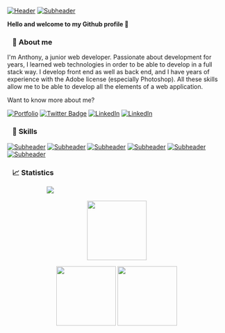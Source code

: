 [![Header](https://i.ibb.co/44cjphY/Git-Hub-Header.jpg)](#)
[![Subheader](https://i.ibb.co/RvgLCbF/Git-Hub-Sub-Header.jpg)](#)

**Hello and welcome to my Github profile 👨**  

### &nbsp;&nbsp; 📌 About me
I'm Anthony, a junior web developer. Passionate about development for years, I learned web technologies in order to be able to develop in a full stack way. I develop front end as well as back end, and I have years of experience with the Adobe license (especially Photoshop). All these skills allow me to be able to develop all the elements of a web application.  

Want to know more about me?  


[![Portfolio](https://shields.io/badge/My-Portfolio-blue?logo=Atom&style=for-the-badge)](https://anthonydlm.com)
[![Twitter Badge](https://shields.io/badge/Twitter-Profile-blue?logo=twitter&style=for-the-badge)](https://twitter.com/Anthony_Dlm28)
[![LinkedIn](https://shields.io/badge/LinkedIn-Profile-blue?logo=LinkedIn&style=for-the-badge)](https://www.linkedin.com/in/anthonydelmeire28/)
[![LinkedIn](https://shields.io/badge/anthonydelmeire2709@gmail.com-gray?logo=Mail.Ru&style=for-the-badge)](mailto:anthonydelmeire2709@gmail.com)  

### &nbsp;&nbsp; 📝 Skills  
[![Subheader](https://i.ibb.co/DtLWnSM/image-5.png)](#)
[![Subheader](https://i.ibb.co/hMGKmRb/image-6.png)](#)
[![Subheader](https://i.ibb.co/0yZZfv8/image-3.png)](#)
[![Subheader](https://i.ibb.co/T8vvvJq/image-8.png)](#)
[![Subheader](https://i.ibb.co/VQ61qqG/image-4.png)](#)
[![Subheader](https://i.ibb.co/fH3C6r3/image-7.png)](#)

### &nbsp;&nbsp; 📈 Statistics 

&nbsp;&nbsp;&nbsp;&nbsp;&nbsp;&nbsp;&nbsp;&nbsp;&nbsp;&nbsp;&nbsp;&nbsp;&nbsp;&nbsp;&nbsp;&nbsp;&nbsp;&nbsp;&nbsp;&nbsp;&nbsp;&nbsp;
![](http://github-profile-summary-cards.vercel.app/api/cards/profile-details?username=AnthonyDel28&show_icons=true&line_height=27&count_private=true&title_color=ffffff&text_color=c9cacc&icon_color=4AB097&bg_color=1A2B34)
<br>
   <p align="center">
        <img height="137px" src="https://github-readme-streak-stats.herokuapp.com/?user=AnthonyDel28&hide_border=true&theme=nightowl&bg_color=#1B2E38" />
    </p>
    <p align="center">
        <img height="137px" src="https://github-readme-stats.vercel.app/api?username=AnthonyDel28&hide_title=true&hide_border=true&show_icons=true&include_all_commits=true&count_private=true&line_height=21&theme=nightowl" /> <img height="137px" src="https://github-readme-stats.vercel.app/api/top-langs/?username=AnthonyDel28&hide=html&hide_title=true&hide_border=true&layout=compact&langs_count=8&theme=nightowl" />
    </p>
